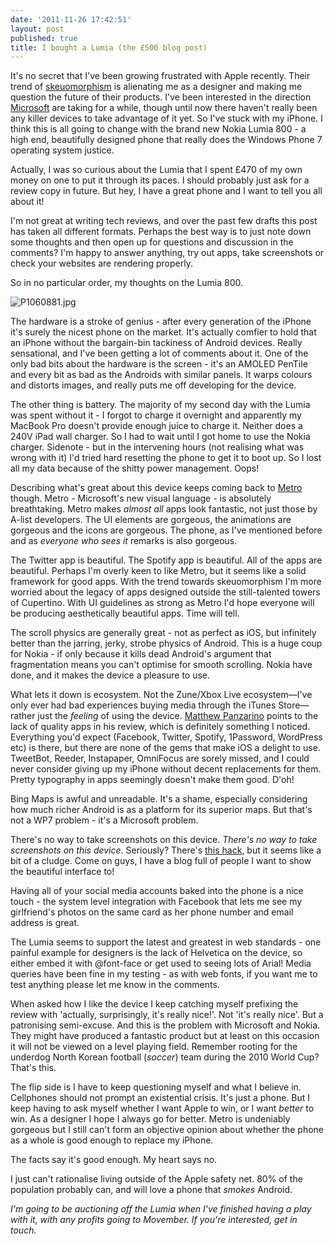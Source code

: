 ```yaml
---
date: '2011-11-26 17:42:51'
layout: post
published: true
title: I bought a Lumia (the £500 blog post)
---
```


It's no secret that I've been growing frustrated with Apple recently. Their trend of [skeuomorphism](http://designedbygold.com/2011/10/the-metaphors-breaking-the-future/) is alienating me as a designer and making me question the future of their products. I've been interested in the direction [Microsoft](http://designedbygold.com/2011/09/on-windows-8/) are taking for a while, though until now there haven't really been any killer devices to take advantage of it yet. So I've stuck with my iPhone. I think this is all going to change with the brand new Nokia Lumia 800 - a high end, beautifully designed phone that really does the Windows Phone 7 operating system justice.

Actually, I was so curious about the Lumia that I spent £470 of my own money on one to put it through its paces. I should probably just ask for a review copy in future. But hey, I have a great phone and I want to tell you all about it!

I'm not great at writing tech reviews, and over the past few drafts this post has taken all different formats. Perhaps the best way is to just note down some thoughts and then open up for questions and discussion in the comments? I'm happy to answer anything, try out apps, take screenshots or check your websites are rendering properly.

So in no particular order, my thoughts on the Lumia 800.

![P1060881.jpg](http://farm7.static.flickr.com/6038/6361236563_f470101502.jpg)

The hardware is a stroke of genius - after every generation of the iPhone it's surely the nicest phone on the market. It's actually comfier to hold that an iPhone without the bargain-bin tackiness of Android devices. Really sensational, and I've been getting a lot of comments about it. One of the only bad bits about the hardware is the screen - it's an AMOLED PenTile and every bit as bad as the Androids with similar panels. It warps colours and distorts images, and really puts me off developing for the device.

The other thing is battery. The majority of my second day with the Lumia was spent without it - I forgot to charge it overnight and apparently my MacBook Pro doesn't provide enough juice to charge it. Neither does a 240V iPad wall charger. So I had to wait until I got home to use the Nokia charger. Sidenote - but in the intervening hours (not realising what was wrong with it) I'd tried hard resetting the phone to get it to boot up. So I lost all my data because of the shitty power management. Oops!

Describing what's great about this device keeps coming back to [Metro](http://en.wikipedia.org/wiki/Metro_(design_language)) though. Metro - Microsoft's new visual language - is absolutely breathtaking. Metro makes _almost all_ apps look fantastic, not just those by A-list developers. The UI elements are gorgeous, the animations are gorgeous and the icons are gorgeous. The phone, as I've mentioned before and as _everyone who sees it_ remarks is also gorgeous.

The Twitter app is beautiful. The Spotify app is beautiful. All of the apps are beautiful. Perhaps I'm overly keen to like Metro, but it seems like a solid framework for good apps. With the trend towards skeuomorphism I'm more worried about the legacy of apps designed outside the still-talented towers of Cupertino. With UI guidelines as strong as Metro I'd hope everyone will be producing aesthetically beautiful apps. Time will tell.

The scroll physics are generally great - not as perfect as iOS, but infinitely better than the jarring, jerky, strobe physics of Android. This is a huge coup for Nokia - if only because it kills dead Android's argument that fragmentation means you can't optimise for smooth scrolling. Nokia have done, and it makes the device a pleasure to use.

What lets it down is ecosystem. Not the Zune/Xbox Live ecosystem—I've only ever had bad experiences buying media through the iTunes Store—rather just the _feeling_ of using the device. [Matthew Panzarino](http://thenextweb.com/author/matthewpanzarino/) points to the lack of quality apps in his review, which is definitely something I noticed. Everything you'd expect (Facebook, Twitter, Spotify, 1Password, WordPress etc) is there, but there are none of the gems that make iOS a delight to use. TweetBot, Reeder, Instapaper, OmniFocus are sorely missed, and I could never consider giving up my iPhone without decent replacements for them. Pretty typography in apps seemingly doesn't make them good. D'oh!

Bing Maps is awful and unreadable. It's a shame, especially considering how much richer Android is as a platform for its superior maps. But that's not a WP7 problem - it's a Microsoft problem.

There's no way to take screenshots on this device. _There's no way to take screenshots on this device_. Seriously? There's [this hack](http://forum.xda-developers.com/showthread.php?p=14076592), but it seems like a bit of a cludge. Come on guys, I have a blog full of people I want to show the beautiful interface to!

Having all of your social media accounts baked into the phone is a nice touch - the system level integration with Facebook that lets me see my girlfriend's photos on the same card as her phone number and email address is great.

The Lumia seems to support the latest and greatest in web standards - one painful example for designers is the lack of Helvetica on the device, so either embed it with @font-face or get used to seeing lots of Arial! Media queries have been fine in my testing - as with web fonts, if you want me to test anything please let me know in the comments.

When asked how I like the device I keep catching myself prefixing the review with 'actually, surprisingly, it's really nice!'. Not 'it's really nice'. But a patronising semi-excuse. And this is the problem with Microsoft and Nokia. They might have produced a fantastic product but at least on this occasion it will not be viewed on a level playing field. Remember rooting for the underdog North Korean football (_soccer_) team during the 2010 World Cup? That's this.

The flip side is I have to keep questioning myself and what I believe in. Cellphones should not prompt an existential crisis. It's just a phone. But I keep having to ask myself whether I want Apple to win, or I want _better_ to win. As a designer I hope I always go for better. Metro is undeniably gorgeous but I still can't form an objective opinion about whether the phone as a whole is good enough to replace my iPhone.

The facts say it's good enough. My heart says no.

I just can't rationalise living outside of the Apple safety net. 80% of the population probably can, and will love a phone that _smokes_ Android.

_I'm going to be auctioning off the Lumia when I've finished having a play with it, with any profits going to Movember. If you're interested, get in touch._
